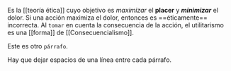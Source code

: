 Es la [[teoría ética]] cuyo objetivo es *maximizar* el **placer** y ***minimizar*** el dolor. Si una acción maximiza el dolor, entonces es ==éticamente== incorrecta. Al `tomar` en cuenta la consecuencia de la acción, el utilitarismo es una [[forma]] de [[Consecuencialismo]].

Este es otro `párrafo`.

Hay que dejar espacios de una línea entre cada párrafo.